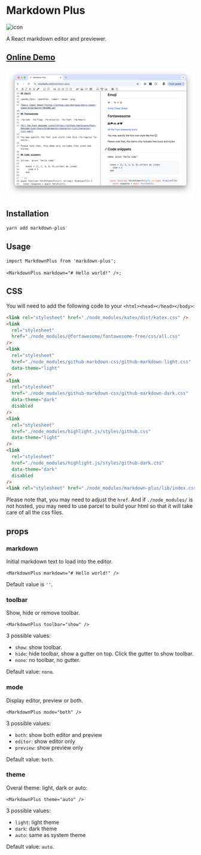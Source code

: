 # Markdown Plus

<img src="https://chuntaoliu.com/markdown-plus/icon.svg" alt="icon" width="256" height="256"/>

A React markdown editor and previewer.

## [Online Demo](https://chuntaoliu.com/markdown-plus/)

![Markdown Plus](screenshot.png)

## Installation

```
yarn add markdown-plus
```

## Usage

```tsx
import MarkdownPlus from 'markdown-plus';

<MarkdownPlus markdown="# Hello world!" />;
```

## CSS

You will need to add the following code to your `<html><head></head></body>`:

```html
<link rel="stylesheet" href="./node_modules/katex/dist/katex.css" />
<link
  rel="stylesheet"
  href="./node_modules/@fortawesome/fontawesome-free/css/all.css"
/>
<link
  rel="stylesheet"
  href="./node_modules/github-markdown-css/github-markdown-light.css"
  data-theme="light"
/>
<link
  rel="stylesheet"
  href="./node_modules/github-markdown-css/github-markdown-dark.css"
  data-theme="dark"
  disabled
/>
<link
  rel="stylesheet"
  href="./node_modules/highlight.js/styles/github.css"
  data-theme="light"
/>
<link
  rel="stylesheet"
  href="./node_modules/highlight.js/styles/github-dark.css"
  data-theme="dark"
  disabled
/>
<link rel="stylesheet" href="./node_modules/markdown-plus/lib/index.css" />
```

Please note that, you may need to adjust the `href`.
And if `./node_modules/` is not hosted, you may need to use parcel to build your html so that it will take care of all the css files.

## props

### markdown

Initial markdown text to load into the editor.

```tsx
<MarkdownPlus markdown="# Hello world!" />
```

Default value is `''`.

### toolbar

Show, hide or remove toolbar.

```tsx
<MarkdownPlus toolbar="show" />
```

3 possible values:

- `show`: show toolbar.
- `hide`: hide toolbar, show a gutter on top. Click the gutter to show toolbar.
- `none`: no toolbar, no gutter.

Default value: `none`.

### mode

Display editor, preview or both.

```tsx
<MarkdownPlus mode="both" />
```

3 possible values:

- `both`: show both editor and preview
- `editor`: show editor only
- `preview`: show preview only

Default value: `both`.

### theme

Overal theme: light, dark or auto:

```tsx
<MarkdownPlus theme="auto" />
```

3 possible values:

- `light`: light theme
- `dark`: dark theme
- `auto`: same as system theme

Default value: `auto`.
